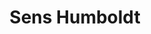 ---
thumbnail: /images/architects-and-developers/portfolio/sens-humboldt/thumbnail.jpg
title: Sens Humboldt
credit: ATV
order: 16
---